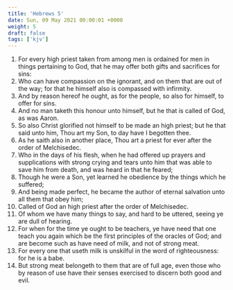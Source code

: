 ```yaml
---
title: 'Hebrews 5'
date: Sun, 09 May 2021 00:00:01 +0000
weight: 5
draft: false
tags: ['kjv'] 
---
```


1. For every high priest taken from among men is ordained for men in things pertaining to God, that he may offer both gifts and sacrifices for sins:
2. Who can have compassion on the ignorant, and on them that are out of the way; for that he himself also is compassed with infirmity.
3. And by reason hereof he ought, as for the people, so also for himself, to offer for sins.
4. And no man taketh this honour unto himself, but he that is called of God, as was Aaron.
5. So also Christ glorified not himself to be made an high priest; but he that said unto him, Thou art my Son, to day have I begotten thee.
6. As he saith also in another place, Thou art a priest for ever after the order of Melchisedec.
7. Who in the days of his flesh, when he had offered up prayers and supplications with strong crying and tears unto him that was able to save him from death, and was heard in that he feared;
8. Though he were a Son, yet learned he obedience by the things which he suffered;
9. And being made perfect, he became the author of eternal salvation unto all them that obey him;
10. Called of God an high priest after the order of Melchisedec.
11. Of whom we have many things to say, and hard to be uttered, seeing ye are dull of hearing.
12. For when for the time ye ought to be teachers, ye have need that one teach you again which be the first principles of the oracles of God; and are become such as have need of milk, and not of strong meat.
13. For every one that useth milk is unskilful in the word of righteousness: for he is a babe.
14. But strong meat belongeth to them that are of full age, even those who by reason of use have their senses exercised to discern both good and evil.
